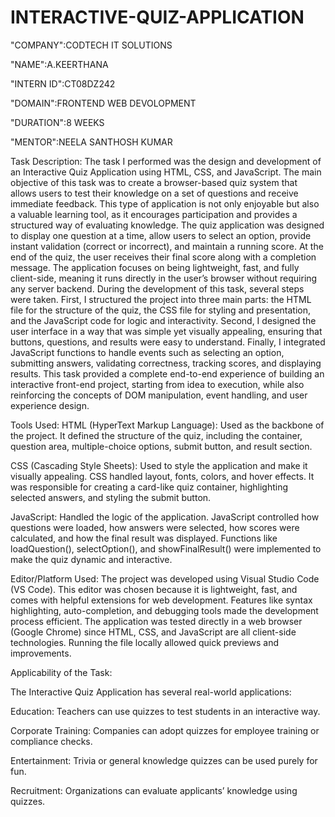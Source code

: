 # INTERACTIVE-QUIZ-APPLICATION

"COMPANY":CODTECH IT SOLUTIONS

"NAME":A.KEERTHANA

"INTERN ID":CT08DZ242

"DOMAIN":FRONTEND WEB DEVOLOPMENT

"DURATION":8 WEEKS

"MENTOR":NEELA SANTHOSH KUMAR

Task Description:
The task I performed was the design and development of an Interactive Quiz Application using HTML, CSS, and JavaScript. The main objective of this task was to create a browser-based quiz system that allows users to test their knowledge on a set of questions and receive immediate feedback. This type of application is not only enjoyable but also a valuable learning tool, as it encourages participation and provides a structured way of evaluating knowledge. The quiz application was designed to display one question at a time, allow users to select an option, provide instant validation (correct or incorrect), and maintain a running score. At the end of the quiz, the user receives their final score along with a completion message. The application focuses on being lightweight, fast, and fully client-side, meaning it runs directly in the user’s browser without requiring any server backend. During the development of this task, several steps were taken. First, I structured the project into three main parts: the HTML file for the structure of the quiz, the CSS file for styling and presentation, and the JavaScript code for logic and interactivity. Second, I designed the user interface in a way that was simple yet visually appealing, ensuring that buttons, questions, and results were easy to understand. Finally, I integrated JavaScript functions to handle events such as selecting an option, submitting answers, validating correctness, tracking scores, and displaying results. This task provided a complete end-to-end experience of building an interactive front-end project, starting from idea to execution, while also reinforcing the concepts of DOM manipulation, event handling, and user experience design.

Tools Used:
HTML (HyperText Markup Language): Used as the backbone of the project. It defined the structure of the quiz, including the container, question area, multiple-choice options, submit button, and result section.

CSS (Cascading Style Sheets): Used to style the application and make it visually appealing. CSS handled layout, fonts, colors, and hover effects. It was responsible for creating a card-like quiz container, highlighting selected answers, and styling the submit button.

JavaScript: Handled the logic of the application. JavaScript controlled how questions were loaded, how answers were selected, how scores were calculated, and how the final result was displayed. Functions like loadQuestion(), selectOption(), and showFinalResult() were implemented to make the quiz dynamic and interactive.

Editor/Platform Used:
The project was developed using Visual Studio Code (VS Code). This editor was chosen because it is lightweight, fast, and comes with helpful extensions for web development. Features like syntax highlighting, auto-completion, and debugging tools made the development process efficient. The application was tested directly in a web browser (Google Chrome) since HTML, CSS, and JavaScript are all client-side technologies. Running the file locally allowed quick previews and improvements.

Applicability of the Task:

The Interactive Quiz Application has several real-world applications:

Education: Teachers can use quizzes to test students in an interactive way. 

Corporate Training: Companies can adopt quizzes for employee training or compliance checks.

Entertainment: Trivia or general knowledge quizzes can be used purely for fun.

Recruitment: Organizations can evaluate applicants’ knowledge using quizzes.
